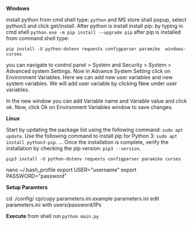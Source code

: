 **Windows**

install python from cmd shell type:
`python` and MS store shall popup, select python3 and click get/install.
After python is install install pip: by typing in cmd shell 
`python.exe -m pip install --upgrade pip`
after pip is installed from command shell type: 

`pip install -U python-dotenv requests configparser paramiko  windows-curses`

you can navigate to control panel > System and Security > System > Advanced system Settings.
Now in Advance System Setting click on Environment Variables.
Here we can add new user variables and new system variables. We will add user variable by clicking New under user variables.

In the new window you can add Variable name and Variable value and click ok.
Now, click Ok on Environment Variables window to save changes.

**Linux**

Start by updating the package list using the following command: `sudo apt update`.
Use the following command to install pip for Python 3: `sudo apt install python3-pip`. ...
Once the installation is complete, verify the installation by checking the pip version: `pip3 --version`.

`pip3 install -U python-dotenv requests configparser paramiko curses`

nano ~/.bash_profile
export USER="username"
export PASSWORD="password"


**Setup Paramters**

cd ./config/
cp/copy parameters.ini.example parameters.ini
edit parameters.ini with users/password/IPs

**Execute**
from shell run `python main.py`
